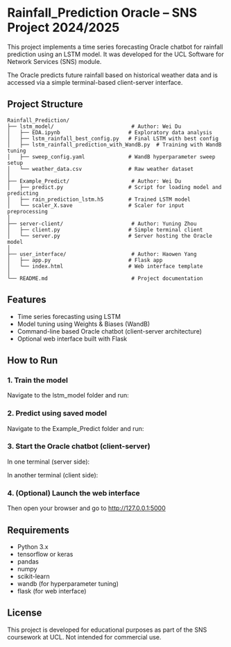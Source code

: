 # Rainfall_Prediction Oracle – SNS Project 2024/2025

This project implements a time series forecasting Oracle chatbot for rainfall prediction using an LSTM model. It was developed for the UCL Software for Network Services (SNS) module.

The Oracle predicts future rainfall based on historical weather data and is accessed via a simple terminal-based client-server interface.

## Project Structure

```text
Rainfall_Prediction/
├── lstm_model/                         # Author: Wei Du
│   ├── EDA.ipynb                      # Exploratory data analysis
│   ├── lstm_rainfall_best_config.py   # Final LSTM with best config
│   ├── lstm_rainfall_prediction_with_WandB.py  # Training with WandB tuning
│   ├── sweep_config.yaml              # WandB hyperparameter sweep setup
│   └── weather_data.csv               # Raw weather dataset
│
├── Example_Predict/                    # Author: Wei Du
│   ├── predict.py                     # Script for loading model and predicting
│   ├── rain_prediction_lstm.h5        # Trained LSTM model
│   └── scaler_X.save                  # Scaler for input preprocessing
│
├── server-client/                      # Author: Yuning Zhou
│   ├── client.py                      # Simple terminal client
│   └── server.py                      # Server hosting the Oracle model
│
├── user_interface/                     # Author: Haowen Yang
│   ├── app.py                         # Flask app
│   └── index.html                     # Web interface template
│
└── README.md                           # Project documentation
```


## Features

- Time series forecasting using LSTM
- Model tuning using Weights & Biases (WandB)
- Command-line based Oracle chatbot (client-server architecture)
- Optional web interface built with Flask

## How to Run

### 1. Train the model

Navigate to the lstm_model folder and run:

### 2. Predict using saved model

Navigate to the Example_Predict folder and run:


### 3. Start the Oracle chatbot (client-server)

In one terminal (server side):


In another terminal (client side):


### 4. (Optional) Launch the web interface


Then open your browser and go to http://127.0.0.1:5000

## Requirements

- Python 3.x
- tensorflow or keras
- pandas
- numpy
- scikit-learn
- wandb (for hyperparameter tuning)
- flask (for web interface)

## License

This project is developed for educational purposes as part of the SNS coursework at UCL. Not intended for commercial use.


